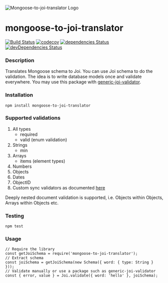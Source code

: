 ![Mongoose-to-joi-translator Logo](https://raw.github.com/wearereasonablepeople/mongoose-to-joi-translator/master/images/mtj.png)

# mongoose-to-joi-translator 
[![Build Status](https://travis-ci.org/wearereasonablepeople/mongoose-to-joi-translator.svg?branch=master)](https://travis-ci.org/wearereasonablepeople/mongoose-to-joi-translator)
[![codecov](https://codecov.io/gh/wearereasonablepeople/mongoose-to-joi-translator/branch/master/graph/badge.svg?token=i5p2uk2acI)](https://codecov.io/gh/wearereasonablepeople/mongoose-to-joi-translator)
[![dependencies Status](https://david-dm.org/wearereasonablepeople/mongoose-to-joi-translator/status.svg)](https://david-dm.org/wearereasonablepeople/mongoose-to-joi-translator)
[![devDependencies Status](https://david-dm.org/wearereasonablepeople/mongoose-to-joi-translator/dev-status.svg)](https://david-dm.org/wearereasonablepeople/mongoose-to-joi-translator?type=dev)

### Description
Translates Mongoose schema to Joi. You can use Joi schema to do the validation. The idea is to write database models once and validate everywhere.
You may use this package with [generic-joi-validator](https://github.com/wearereasonablepeople/generic-joi-validator).

### Installation
```
npm install mongoose-to-joi-translator
```

### Supported validations

 1. All types
    * required
    * valid (enum validation)
 2. Strings
    * min
 3. Arrays
    * items (element types)
 4. Numbers
 5. Objects
 6. Dates
 7. ObjectID
 8. Custom sync validators as documented [here](http://mongoosejs.com/docs/validation.html#custom-validators)

Deeply nested document validation is supported, i.e. Objects within Objects, Arrays within Objects etc.

### Testing

```
npm test
```

### Usage
```
// Require the library
const getJoiSchema = require('mongoose-to-joi-translator');
// Extract schema
const joiSchema = getJoiSchema(new Schema({ word: { type: String } }));
// Validate manually or use a package such as generic-joi-validator
const { error, value } = Joi.validate({ word: 'hello' }, joiSchema);
```
